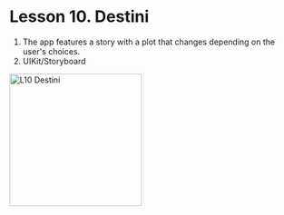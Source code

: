 # Lesson 10. Destini
1. The app features a story with a plot that changes depending on the user's choices.
2. UIKit/Storyboard
<img width="233" alt="L10  Destini" src="https://github.com/ElShtolts13/Angela-course/assets/121130315/368a80ed-698e-4f8d-953c-33d03ec8ae46">
